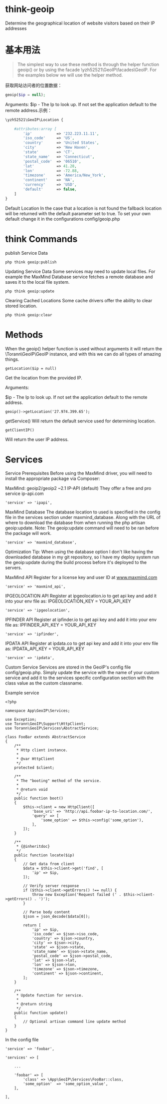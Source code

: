 # think-geoip
Determine the geographical location of website visitors based on their IP addresses

# 基本用法
> The simplest way to use these method is through the helper function geoip() or by using the facade \yzh52521\GeoIP\facades\GeoIP. For the examples below we will use the helper method.

获取网站访问者的位置数据：
```php
geoip($ip = null);
```
Arguments:
$ip - The Ip to look up. If not set the application default to the remote address.示例：
```php
\yzh52521\GeoIP\Location {

    #attributes:array [
        'ip'           => '232.223.11.11',
        'iso_code'     => 'US',
        'country'      => 'United States',
        'city'         => 'New Haven',
        'state'        => 'CT',
        'state_name'   => 'Connecticut',
        'postal_code'  => '06510',
        'lat'          => 41.28,
        'lon'          => -72.88,
        'timezone'     => 'America/New_York',
        'continent'    => 'NA',
        'currency'     => 'USD',
        'default'      => false,
    ]
}
```
Default Location
In the case that a location is not found the fallback location will be returned with the default parameter set to true. To set your own default change it in the configurations config/geoip.php

# think Commands

publish Service Data
```
php think geoip:publish
```

Updating Service Data
Some services may need to update local files. For example the MaxMind Database service fetches a remote database and saves it to the local file system.
```
php think geoip:update
```
Clearing Cached Locations
Some cache drivers offer the ability to clear stored location.
```
php think geoip:clear
```

# Methods
When the geoip() helper function is used without arguments it will return the \Torann\GeoIP\GeoIP instance, and with this we can do all types of amazing things.
```
getLocation($ip = null)
```
Get the location from the provided IP.

Arguments:

$ip - The Ip to look up. If not set the application default to the remote address.
```
geoip()->getLocation('27.974.399.65');
```
getService()
Will return the default service used for determining location.
```
getClientIP()
```
Will return the user IP address.

# Services
Service Prerequisites
Before using the MaxMind driver, you will need to install the appropriate package via Composer:

MaxMind: geoip2/geoip2 ~2.1
IP-API (default)
They offer a free and pro service ip-api.com
```
'service' => 'ipapi',
```
MaxMind Database
The database location to used is specified in the config file in the services section under maxmind_database. Along with the URL of where to download the database from when running the php artisan geoip:update. Note: The geoip:update command will need to be ran before the package will work.
```
'service' => 'maxmind_database',
```
Optimization Tip: When using the database option I don't like having the downloaded database in my git repository, so I have my deploy system run the geoip:update during the build process before it's deployed to the servers.

MaxMind API
Register for a license key and user ID at www.maxmind.com
```
'service' => 'maxmind_api',
```
IPGEOLOCATION API
Register at ipgeolocation.io to get api key and add it into your env file as: IPGEOLOCATION_KEY = YOUR_API_KEY
```
'service' => 'ipgeolocation',
```
IPFINDER API
Register at ipfinder.io to get api key and add it into your env file as: IPFINDER_API_KEY = YOUR_API_KEY
```
'service' => 'ipfinder',
```
IPDATA API
Register at ipdata.co to get api key and add it into your env file as: IPDATA_API_KEY = YOUR_API_KEY
```
'service' => 'ipdata',
```
Custom Service
Services are stored in the GeoIP's config file config/geoip.php. Simply update the service with the name of your custom service and add it to the services specific configuration section with the class value as the custom classname.

Example service
```
<?php

namespace App\GeoIP\Services;

use Exception;
use Torann\GeoIP\Support\HttpClient;
use Torann\GeoIP\Services\AbstractService;

class FooBar extends AbstractService
{
    /**
     * Http client instance.
     *
     * @var HttpClient
     */
    protected $client;

    /**
     * The "booting" method of the service.
     *
     * @return void
     */
    public function boot()
    {
        $this->client = new HttpClient([
            'base_uri' => 'http://api.foobar-ip-to-location.com/',
            'query' => [
                'some_option' => $this->config('some_option'),
            ],
        ]);
    }

    /**
     * {@inheritdoc}
     */
    public function locate($ip)
    {
        // Get data from client
        $data = $this->client->get('find', [
            'ip' => $ip,
        ]);

        // Verify server response
        if ($this->client->getErrors() !== null) {
            throw new Exception('Request failed (' . $this->client->getErrors() . ')');
        }

        // Parse body content
        $json = json_decode($data[0]);

        return [
            'ip' => $ip,
            'iso_code' => $json->iso_code,
            'country' => $json->country,
            'city' => $json->city,
            'state' => $json->state,
            'state_name' => $json->state_name,
            'postal_code' => $json->postal_code,
            'lat' => $json->lat,
            'lon' => $json->lon,
            'timezone' => $json->timezone,
            'continent' => $json->continent,
        ];
    }

    /**
     * Update function for service.
     *
     * @return string
     */
    public function update()
    {
        // Optional artisan command line update method
    }
}
```
In the config file
```
'service' => 'foobar',

'services' => [

    ...

    'foobar' => [
        'class' => \App\GeoIP\Services\FooBar::class,
        'some_option'  => 'some_option_value',
    ],

],
```